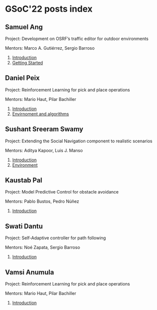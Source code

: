# GSoC'22 posts index


## Samuel Ang

Project: Development on OSRF’s traffic editor for outdoor environments

Mentors: Marco A. Gutiérrez, Sergio Barroso 

1. [Introduction](/web/gsoc/2022/posts/samuel_ang/1-introduction)
2. [Getting Started](/web/gsoc/2022/posts/samuel_ang/2-getting_started)

## Daniel Peix

Project: Reinforcement Learning for pick and place operations

Mentors: Mario Haut, Pilar Bachiller

1. [Introduction](/web/gsoc/2022/posts/daniel_peix/1-introduction)
2. [Envirnoment and algorithms](/web/gsoc/2022/posts/daniel_peix/2-env_and_algs)

## Sushant Sreeram Swamy 

Project: Extending the Social Navigation component to realistic scenarios 

Mentors: Aditya Kapoor, Luis J. Manso

1. [Introduction](/web/gsoc/2022/posts/sushant_sreeram/1-introduction)
2. [Environment](/web/gsoc/2022/posts/sushant_sreeram/2-environment)

## Kaustab Pal

Project: Model Predictive Control for obstacle avoidance 

Mentors: Pablo Bustos, Pedro Núñez

1. [Introduction](/web/gsoc/2022/posts/kaustab_pal/1-introduction)

## Swati Dantu

Project: Self-Adaptive controller for path following

Mentors: Noé Zapata, Sergio Barroso

1. [Introduction](/web/gsoc/2022/posts/swati_dantu/1-introduction)

## Vamsi Anumula

Project: Reinforcement Learning for pick and place operations

Mentors: Mario Haut, Pilar Bachiller

1. [Introduction](/web/gsoc/2022/posts/vamsi_anumula/1-introduction)
